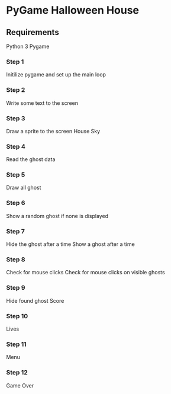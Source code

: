 # PyGame Halloween House 

## Requirements

Python 3 
Pygame

### Step 1
Initilize pygame and set up the main loop

### Step 2
Write some text to the screen

### Step 3
Draw a sprite to the screen
    House
    Sky 

### Step 4
Read the ghost data

### Step 5
Draw all ghost

### Step 6
Show a random ghost if none is displayed

### Step 7
Hide the ghost after a time
Show a ghost after a time

### Step 8 
Check for mouse clicks 
Check for mouse clicks on visible ghosts

### Step 9
Hide found ghost
Score

### Step 10
Lives

### Step 11
Menu

### Step 12
Game Over
